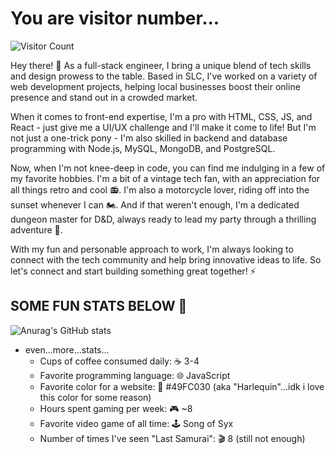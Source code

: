# You are visitor number...


![Visitor Count](https://profile-counter.glitch.me/{lbako801/count.svg)

Hey there! 👋 As a full-stack engineer, I bring a unique blend of tech skills and design prowess to the table. Based in SLC, I've worked on a variety of web development projects, helping local businesses boost their online presence and stand out in a crowded market.

When it comes to front-end expertise, I'm a pro with HTML, CSS, JS, and React - just give me a UI/UX challenge and I'll make it come to life! But I'm not just a one-trick pony - I'm also skilled in backend and database programming with Node.js, MySQL, MongoDB, and PostgreSQL.

Now, when I'm not knee-deep in code, you can find me indulging in a few of my favorite hobbies. I'm a bit of a vintage tech fan, with an appreciation for all things retro and cool 📻. I'm also a motorcycle lover, riding off into the sunset whenever I can 🏍️. And if that weren't enough, I'm a dedicated dungeon master for D&D, always ready to lead my party through a thrilling adventure 🐉.

With my fun and personable approach to work, I'm always looking to connect with the tech community and help bring innovative ideas to life. So let's connect and start building something great together! ⚡️

## SOME FUN STATS BELOW 👀
![Anurag's GitHub stats](https://github-readme-stats.vercel.app/api?username=lbako801&show_icons=true&theme=dark)
* even...more...stats...
  * Cups of coffee consumed daily: ☕️ 3-4
  * Favorite programming language: 🌐 JavaScript
  * Favorite color for a website: 🌈 #49FC030 (aka "Harlequin"...idk i love this color for some reason)
  * Hours spent gaming per week: 🎮 ~8
  * Favorite video game of all time: 🕹️ Song of Syx
  * Number of times I've seen "Last Samurai": 🎬 8 (still not enough)
